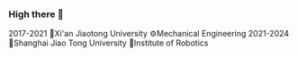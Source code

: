 ### High there 👋

2017-2021 🏫Xi'an Jiaotong University ⚙Mechanical Engineering
2021-2024 🏫Shanghai Jiao Tong University 🤖Institute of Robotics
